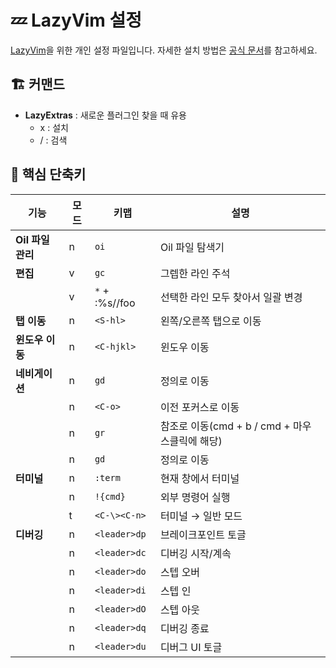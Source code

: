 # 💤 LazyVim 설정

[LazyVim](https://github.com/LazyVim/LazyVim)을 위한 개인 설정 파일입니다.
자세한 설치 방법은 [공식 문서](https://lazyvim.github.io/installation)를 참고하세요.

## 🏗️ 커맨드

- **LazyExtras** : 새로운 플러그인 찾을 때 유용
  - x : 설치
  - / : 검색

## 🎯 핵심 단축키

| 기능              | 모드 | 키맵           | 설명                                           |
| ----------------- | ---- | -------------- | ---------------------------------------------- |
| **Oil 파일 관리** | n    | `oi`           | Oil 파일 탐색기                                |
| **편집**          | v    | `gc`           | 그렙한 라인 주석                               |
|                   | v    | `*` + :%s//foo | 선택한 라인 모두 찾아서 일괄 변경              |
| **탭 이동**       | n    | `<S-hl>`       | 왼쪽/오른쪽 탭으로 이동                        |
| **윈도우 이동**   | n    | `<C-hjkl>`     | 윈도우 이동                                    |
| **네비게이션**    | n    | `gd`           | 정의로 이동                                    |
|                   | n    | `<C-o>`        | 이전 포커스로 이동                             |
|                   | n    | `gr`           | 참조로 이동(cmd + b / cmd + 마우스클릭에 해당) |
|                   | n    | `gd`           | 정의로 이동                                    |
| **터미널**        | n    | `:term`        | 현재 창에서 터미널                             |
|                   | n    | `!{cmd}`       | 외부 명령어 실행                               |
|                   | t    | `<C-\><C-n>`   | 터미널 → 일반 모드                             |
| **디버깅**        | n    | `<leader>dp`   | 브레이크포인트 토글                            |
|                   | n    | `<leader>dc`   | 디버깅 시작/계속                               |
|                   | n    | `<leader>do`   | 스텝 오버                                      |
|                   | n    | `<leader>di`   | 스텝 인                                        |
|                   | n    | `<leader>dO`   | 스텝 아웃                                      |
|                   | n    | `<leader>dq`   | 디버깅 종료                                    |
|                   | n    | `<leader>du`   | 디버그 UI 토글                                 |
